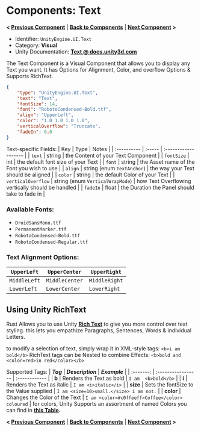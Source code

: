 # Components: Text
**< [Previous Component](/docs/components/UnityEngine.UI.Image.md)** | **[Back to Components](/docs/components/README.md)** | **[Next Component](/docs/components/UnityEngine.UI.Outline.md) >**

- Identifier: `UnityEngine.UI.Text`
- Category: **Visual**
- Unity Documentation: **[Text @ docs.unity3d.com](https://docs.unity3d.com/Packages/com.unity.ugui@1.0/manual/script-Text.html)**

The Text Component is a Visual Component that allows you to display any Text you want. It has Options for Alignment, Color, and overflow Options & Supports RichText.
```json
{
	"type": "UnityEngine.UI.Text",
	"text": "Text",
	"fontSize": 14,
	"font": "RobotoCondensed-Bold.ttf",
	"align": "UpperLeft",
	"color": "1.0 1.0 1.0 1.0",
	"verticalOverflow": "Truncate",
    "fadeIn": 0.0
}
```
Text-specific Fields:
| Key         | Type   | Notes                |
| :---------- | :----- | :------------------- |
| `text`      | string | the Content of your Text Component |
| `fontSize`  | int    | the default font size of your Text |
| `font`      | string | the Asset name of the Font you wish to use |
| `align`     | string (enum `TextAnchor`) | the way your Text should be aligned |
| `color`     | string | the default Color of your Text |
| `verticalOverflow` | string (enum `VerticalWrapMode`) | how Text Overflowing vertically should be handled |
| `fadeIn`    | float  | the Duration the Panel should take to fade in |

### Available Fonts:
-   `DroidSansMono.ttf`
-   `PermanentMarker.ttf`
-   `RobotoCondensed-Bold.ttf`
-   `RobotoCondensed-Regular.ttf`

### Text Alignment Options:
| `UpperLeft`  | `UpperCenter`  | `UpperRight`  |
| ------------ | -------------- | ------------- |
| `MiddleLeft` | `MiddleCenter` | `MiddleRight` |
| `LowerLeft`  | `LowerCenter`  | `LowerRight`  |


## Using Unity RichText
Rust Allows you to use Unity **[Rich Text](https://docs.unity3d.com/2021.3/Documentation/Manual/StyledText.html)** to give you more control over text styling. this lets you empathize Paragraphs, Sentences, Words & individual Letters.

to modify a selection of text, simply wrap it in XML-style tags: `<b>i am bold</b>`
RichText tags can be Nested to combine Effects:  `<b>bold and <color=red>in red</color></b>`

Supported Tags:
| **_Tag_** |  **_Description_** | **_Example_** |
| :-------: | :----------------- | :------------ |
| **b** | Renders the Text  as bold | `I am  <b>bold</b>` |
| **i** | Renders the Text as italic | `I am <i>italic</i>` |
| **size** | Sets the fontSize to the Value supplied | `I am <size=10>small.</size> i am not.` |
| **color** | Changes the Color of the Text | `I am <color=#c0ffeeff>Coffee</color> coloured` |
for colors, Unity Supports an assortment of named Colors you can find in  **[this Table](https://docs.unity3d.com/2021.3/Documentation/Manual/StyledText.html#ColorNames).**




**< [Previous Component](/docs/components/UnityEngine.UI.Image.md)** | **[Back to Components](/docs/components/README.md)** | **[Next Component](/docs/components/UnityEngine.UI.Outline.md) >**
<!--stackedit_data:
eyJoaXN0b3J5IjpbMjEyNzg5NDgzNCwtODQ1OTg0NDYsMTA2OT
kzMTIzNiwxNTkyOTQ0MjQsMTc5ODU3NDA5OSwtNzg4MTMwNzA2
LDg2NjEyOTk1MywtNDA1MTM2MDk5LC02OTY5NzY0MjMsLTYwND
E4NzE2LC0xNTQwMTQ5NjEyLDIwOTI0NjY5MTddfQ==
-->